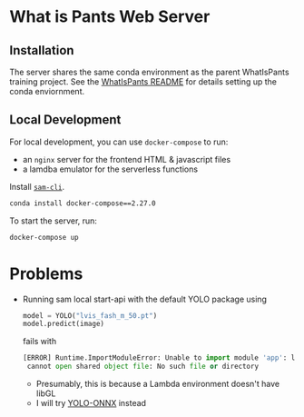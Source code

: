 # What is Pants Web Server

## Installation
The server shares the same conda environment as the parent WhatIsPants
training project. See the [WhatIsPants README](../README.md) for
details setting up the conda enviornment.

## Local Development
For local development, you can use `docker-compose` to run:
- an `nginx` server for the frontend HTML & javascript files
- a lamdba emulator for the serverless functions

Install
[`sam-cli`](https://docs.aws.amazon.com/serverless-application-model/latest/developerguide/install-sam-cli.html).
```bash
conda install docker-compose==2.27.0
```

To start the server, run:
```bash
docker-compose up
```

# Problems
* Running sam local start-api with the default YOLO package using
  ```python
  model = YOLO("lvis_fash_m_50.pt")
  model.predict(image)
  ```
  fails with
  ```python
  [ERROR] Runtime.ImportModuleError: Unable to import module 'app': libGL.so.1:
   cannot open shared object file: No such file or directory
  ```
  * Presumably, this is because a Lambda environment doesn't have libGL
  * I will try [YOLO-ONNX](https://www.trainyolo.com/blog/deploy-yolov8-on-aws-lambda)
    instead